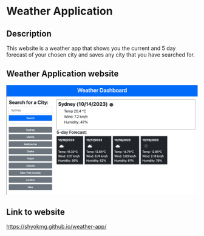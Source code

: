 # Weather Application

## Description

This website is a weather app that shows you the current and 5 day forecast of your chosen city and saves any city that you have searched for.

## Weather Application website
![Main Page](./assets/images/weather-app.png)

## Link to website
https://shyokmg.github.io/weather-app/
